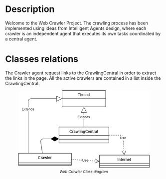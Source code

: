 # Description
Welcome to the Web Crawler Project. The crawling process has been implemented using ideas from Intelligent Agents design, where each crawler is an independent agent that executes its own tasks coordinated by a central agent.

# Classes relations
The Crawler agent request links to the CrawlingCentral in order to extract the links in the page. All the active crawlers are contained in a list inside the CrawlingCentral.

<p align="center">
    <img src="https://github.com/camibaez/Crawler/blob/master/Untitled%20Diagram.jpg">
<br>
<small><i>Web Crawler Class diagram</i></small>
</p>

